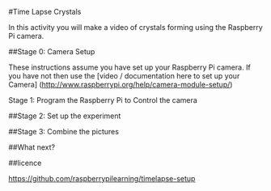 #Time Lapse Crystals

In this activity you will make a video of crystals forming using the Raspberry Pi camera.


##Stage 0: Camera Setup

These instructions assume you have set up your Raspberry Pi camera. If you have not then use the [video / documentation here to set up your Camera] (http://www.raspberrypi.org/help/camera-module-setup/) 

Stage 1: Program the Raspberry Pi to Control the camera



##Stage 2: Set up the experiment

##Stage 3: Combine the pictures

##What next?


##licence




https://github.com/raspberrypilearning/timelapse-setup
